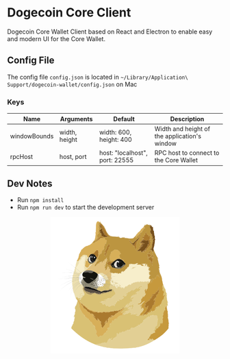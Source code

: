 # Dogecoin Core Client 

Dogecoin Core Wallet Client based on React and Electron to enable easy and modern UI for the Core Wallet.

## Config File

The config file `config.json` is located in `~/Library/Application\ Support/dogecoin-wallet/config.json` on Mac

### Keys

|Name|Arguments|Default|Description|
|----|---------|-------|-----------|
|windowBounds|width, height|width: 600, height: 400|Width and height of the application's window|
|rpcHost|host, port|host: "localhost", port: 22555|RPC host to connect to the Core Wallet|

## Dev Notes

* Run `npm install`
* Run `npm run dev` to start the development server


<p align="center">
  <img src="./src/assets/doge.svg" width="300px"/>
</p>